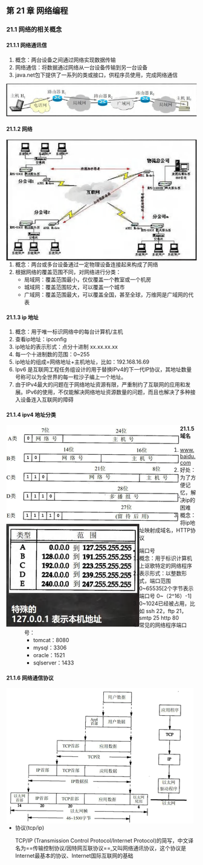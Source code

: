 ## 第 21 章 网络编程

### 21.1 网络的相关概念

#### 21.1.1 网络通讯信

1. 概念：两台设备之间通过网络实现数据传输
2. 网络通信：将数据通过网络从一台设备传输到另一台设备
3. java.net包下提供了一系列的类或接口，供程序员使用，完成网络通信

![image-20231030214120989](21网络编程.assets/image-20231030214120989.png)

#### 21.1.2 网络

<img src="21网络编程.assets/image-20231030214614736.png" alt="image-20231030214614736" align="right"/>    

1. 概念：两台或多台设备通过一定物理设备连接起来构成了网络
2. 根据网络的覆盖范围不同，对网络进行分类：
   - 局域网：覆盖范围最小，仅仅覆盖一个教室或一个机房
   - 城域网：覆盖范围较大，可以覆盖一个城市
   - 广域网：覆盖范围最大，可以覆盖全国，甚至全球，万维网是广域网的代表







#### 21.1.3 ip 地址

1. 概念：用于唯一标识网络中的每台计算机/主机
2. 查看ip地址：ipconfig
3. ip地址的表示形式：点分十进制  xx.xx.xx.xx
4. 每一个十进制数的范围：0~255
5. ip地址的组成=网络地址+主机地址，比如：192.168.16.69
6. Ipv6 是互联网工程任务组设计的用于替换IPv4的下一代IP协议，其地址数量号称可以为全世界的每一粒沙子编上一个地址。
7. 由于IPv4最大的问题在于网络地址资源有限，严重制约了互联网的应用和发展。IPv6的使用，不仅能解决网络地址资源数量的问题，而且也解决了多种接入设备连入互联网的障碍

#### 21.1.4 ipv4 地址分类

<img src="21网络编程.assets/image-20231030225443952.png" alt="image-20231030225443952" style="zoom:50%;" align="left"/>

<img src="21网络编程.assets/image-20231030225510027.png" alt="image-20231030225510027" style="zoom:67%;" align="left"/>

#### 21.1.5 域名

1. www.baidu.com
2. 好处：为了方便记忆，解决ip的困难
3. 概念：将ip地址映射成域名，HTTP协议

- 端口号
  1. 概念：用于标识计算机上讴歌特定的网络程序
  2. 表示形式：以整数形式，端口范围0~65535[2个字节表示端口号 0~（2^16）-1]
  3. 0~1024已经被占用，比如 ssh 22，ftp 21，smtp 25 http 80
  4. 常见的网络程序端口号：
     - tomcat：8080
     - mysql：3306
     - oracle：1521
     - sqlserver：1433

#### 21.1.6 网络通信协议

<img src="21网络编程.assets/image-20231031000139963.png" alt="image-20231031000139963" style="zoom:50%;" align="left"/>

- 协议(tcp/ip)

  TCP/IP (Transmission Control Protocol/Internet Protocol)的简写，中文译名为==传输控制协议/因特网互联协议==,又叫网络通讯协议，这个协议是Internet最基本的协议、Internet国际互联网的基础